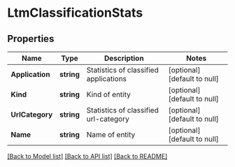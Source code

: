 # LtmClassificationStats

## Properties
Name | Type | Description | Notes
------------ | ------------- | ------------- | -------------
**Application** | **string** | Statistics of classified applications | [optional] [default to null]
**Kind** | **string** | Kind of entity | [optional] [default to null]
**UrlCategory** | **string** | Statistics of classified url-category | [optional] [default to null]
**Name** | **string** | Name of entity | [optional] [default to null]

[[Back to Model list]](../README.md#documentation-for-models) [[Back to API list]](../README.md#documentation-for-api-endpoints) [[Back to README]](../README.md)


